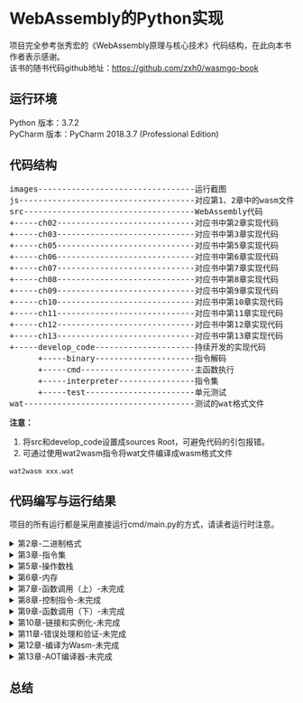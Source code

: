# WebAssembly的Python实现

项目完全参考张秀宏的《WebAssembly原理与核心技术》代码结构，在此向本书作者表示感谢。  
该书的随书代码github地址：https://github.com/zxh0/wasmgo-book  

## 运行环境
Python 版本：3.7.2  
PyCharm 版本：PyCharm 2018.3.7 (Professional Edition)  

## 代码结构
<pre>
images---------------------------------运行截图
js-------------------------------------对应第1、2章中的wasm文件
src------------------------------------WebAssembly代码
+-----ch02-----------------------------对应书中第2章实现代码
+-----ch03-----------------------------对应书中第3章实现代码
+-----ch05-----------------------------对应书中第5章实现代码
+-----ch06-----------------------------对应书中第6章实现代码
+-----ch07-----------------------------对应书中第7章实现代码
+-----ch08-----------------------------对应书中第8章实现代码
+-----ch09-----------------------------对应书中第9章实现代码
+-----ch10-----------------------------对应书中第10章实现代码
+-----ch11-----------------------------对应书中第11章实现代码
+-----ch12-----------------------------对应书中第12章实现代码
+-----ch13-----------------------------对应书中第13章实现代码
+-----develop_code---------------------持续开发的实现代码
      +-----binary---------------------指令解码
      +-----cmd------------------------主函数执行
      +-----interpreter----------------指令集
      +-----test-----------------------单元测试
wat------------------------------------测试的wat格式文件
</pre>

**注意：** 
1. 将src和develop_code设置成sources Root，可避免代码的引包报错。
2. 可通过使用wat2wasm指令将wat文件编译成wasm格式文件
```shell
wat2wasm xxx.wat
```

## 代码编写与运行结果
项目的所有运行都是采用直接运行cmd/main.py的方式，请读者运行时注意。

<details>
<summary>第2章-二进制格式</summary>

完成了模块解码器和dump程序。
传入参数：
```
-d "wasm-python-book\js\ch01_hw.wasm"
```
![](images/ch02/ch02.png)

1. 采用unittest进行单元测试
2. 由于使用小端格式读取数值，python可采用byteorder的little入参
    ```python
    int.from_bytes(self.data[:8], byteorder='little')
    ```
3. 如果该结构体是数组，由于Python无法表示结构数组，故类初始化的时候初始一个数组。
</details>

<details>
<summary>第3章-指令集</summary>

完成了指令的解码。
![](images/ch03/ch03.png)
</details>

<details>
<summary>第5章-操作数栈</summary>
实现了操作栈和虚拟机框架，然后实现了参数和数值指令。

![](images/ch05/ch05_param.png)
1. 针对大整数除法，python需要引入decimal包的Decimal类。
    ```python
    from decimal import Decimal
    v1 = Decimal(18446744073709551608)
    v2 = 2
    result = int(v1 / v2)
    assert result * v2 == v1
    ```
2. 由于python没有uint32和int32等类，故在interpreter/\_\_init\_\_.py代码中实现了相关的类（int8、int16、int32、int64、uint32、uint64、float32、float64）
3. 在操作数栈中，float32和float64存储的是编码之后的整数，pop均需要进行对应的解码：
    ```python
    def push_f32(self, val):
        val = struct.unpack('>l', struct.pack('>f', val))[0]
        self.push_u64(val)

    def pop_f32(self):
        val = self.pop_u64()
        val = struct.unpack('>f', struct.pack('>l', val))[0]
        return float32(val)
    ```
</details>

<details>
<summary>第6章-内存</summary>
实现了Wasm内存和相关指令，Wasm内存是一块抽象的RAM（本质上就是个线性的字节数组），并且可以在限制范围内按页动态增长。Wasm提供了丰富的内存指令，用于读写各种基本类型的数值，这些数值在Wasm内存中按小端方式存储。简而言之，Wasm内存和真实内存非常接近，只具备最基本的读写能力，像内存管理、垃圾回收这些高级功能都要靠高级语言自己去解决。也正是因为贴近底层，Wasm程序才能够以接近本地程序的速度被执行。

![](images/ch06/ch06.png)
</details>

<details>
<summary>第7章-函数调用（上）-未完成</summary>

</details>

<details>
<summary>第8章-控制指令-未完成</summary>

</details>

<details>
<summary>第9章-函数调用（下）-未完成</summary>

</details>

<details>
<summary>第10章-链接和实例化-未完成</summary>

</details>

<details>
<summary>第11章-错误处理和验证-未完成</summary>

</details>

<details>
<summary>第12章-编译为Wasm-未完成</summary>

</details>

<details>
<summary>第13章-AOT编译器-未完成</summary>

</details>

## 总结
